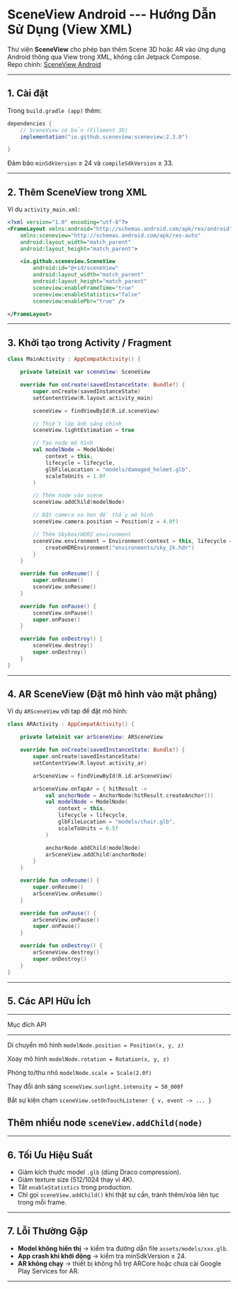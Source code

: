 # SceneView Android --- Hướng Dẫn Sử Dụng (View XML)

Thư viện **SceneView** cho phép bạn thêm Scene 3D hoặc AR vào ứng dụng
Android thông qua View trong XML, không cần Jetpack Compose.\
Repo chính: [SceneView
Android](https://github.com/SceneView/sceneview-android)

------------------------------------------------------------------------

## 1. Cài đặt

Trong `build.gradle (app)` thêm:

``` gradle
dependencies {
    // SceneView cơ bản (Filament 3D)
    implementation("io.github.sceneview:sceneview:2.3.0")

}
```

Đảm bảo `minSdkVersion` ≥ 24 và `compileSdkVersion` ≥ 33.

------------------------------------------------------------------------

## 2. Thêm SceneView trong XML

Ví dụ `activity_main.xml`:

``` xml
<?xml version="1.0" encoding="utf-8"?>
<FrameLayout xmlns:android="http://schemas.android.com/apk/res/android"
    xmlns:sceneview="http://schemas.android.com/apk/res-auto"
    android:layout_width="match_parent"
    android:layout_height="match_parent">

    <io.github.sceneview.SceneView
        android:id="@+id/sceneView"
        android:layout_width="match_parent"
        android:layout_height="match_parent"
        sceneview:enableFrameTime="true"
        sceneview:enableStatistics="false"
        sceneview:enablePbr="true" />

</FrameLayout>
```


------------------------------------------------------------------------

## 3. Khởi tạo trong Activity / Fragment

``` kotlin
class MainActivity : AppCompatActivity() {

    private lateinit var sceneView: SceneView

    override fun onCreate(savedInstanceState: Bundle?) {
        super.onCreate(savedInstanceState)
        setContentView(R.layout.activity_main)

        sceneView = findViewById(R.id.sceneView)

        // Thiết lập ánh sáng chính
        sceneView.lightEstimation = true

        // Tạo node mô hình
        val modelNode = ModelNode(
            context = this,
            lifecycle = lifecycle,
            glbFileLocation = "models/damaged_helmet.glb",
            scaleToUnits = 1.0f
        )

        // Thêm node vào scene
        sceneView.addChild(modelNode)

        // Đặt camera xa hơn để thấy mô hình
        sceneView.camera.position = Position(z = 4.0f)

        // Thêm Skybox/HDRI environment
        sceneView.environment = Environment(context = this, lifecycle = lifecycle) {
            createHDREnvironment("environments/sky_2k.hdr")
        }
    }

    override fun onResume() {
        super.onResume()
        sceneView.onResume()
    }

    override fun onPause() {
        sceneView.onPause()
        super.onPause()
    }

    override fun onDestroy() {
        sceneView.destroy()
        super.onDestroy()
    }
}
```

------------------------------------------------------------------------

## 4. AR SceneView (Đặt mô hình vào mặt phẳng)

Ví dụ `ARSceneView` với tap để đặt mô hình:

``` kotlin
class ARActivity : AppCompatActivity() {

    private lateinit var arSceneView: ARSceneView

    override fun onCreate(savedInstanceState: Bundle?) {
        super.onCreate(savedInstanceState)
        setContentView(R.layout.activity_ar)

        arSceneView = findViewById(R.id.arSceneView)

        arSceneView.onTapAr = { hitResult ->
            val anchorNode = AnchorNode(hitResult.createAnchor())
            val modelNode = ModelNode(
                context = this,
                lifecycle = lifecycle,
                glbFileLocation = "models/chair.glb",
                scaleToUnits = 0.5f
            )

            anchorNode.addChild(modelNode)
            arSceneView.addChild(anchorNode)
        }
    }

    override fun onResume() {
        super.onResume()
        arSceneView.onResume()
    }

    override fun onPause() {
        arSceneView.onPause()
        super.onPause()
    }

    override fun onDestroy() {
        arSceneView.destroy()
        super.onDestroy()
    }
}
```

------------------------------------------------------------------------

## 5. Các API Hữu Ích

  --------------------------------------------------------------------------------------------------
  Mục đích                                      API
  --------------------------------------------- ----------------------------------------------------
  Di chuyển mô hình                             `modelNode.position = Position(x, y, z)`

  Xoay mô hình                                  `modelNode.rotation = Rotation(x, y, z)`

  Phóng to/thu nhỏ                              `modelNode.scale = Scale(2.0f)`

  Thay đổi ánh sáng                             `sceneView.sunlight.intensity = 50_000f`

  Bắt sự kiện chạm                              `sceneView.setOnTouchListener { v, event -> ... }`

  Thêm nhiều node                               `sceneView.addChild(node)`
  --------------------------------------------------------------------------------------------------

------------------------------------------------------------------------

## 6. Tối Ưu Hiệu Suất

-   Giảm kích thước model `.glb` (dùng Draco compression).
-   Giảm texture size (512/1024 thay vì 4K).
-   Tắt `enableStatistics` trong production.
-   Chỉ gọi `sceneView.addChild()` khi thật sự cần, tránh thêm/xóa liên
    tục trong mỗi frame.

------------------------------------------------------------------------

## 7. Lỗi Thường Gặp

-   **Model không hiển thị** → kiểm tra đường dẫn file
    `assets/models/xxx.glb`.
-   **App crash khi khởi động** → kiểm tra minSdkVersion ≥ 24.
-   **AR không chạy** → thiết bị không hỗ trợ ARCore hoặc chưa cài
    Google Play Services for AR.

------------------------------------------------------------------------


